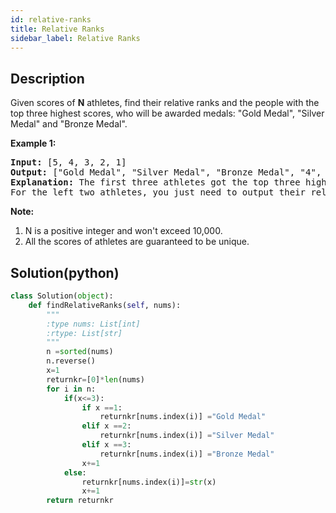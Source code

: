 ```yaml
---
id: relative-ranks
title: Relative Ranks
sidebar_label: Relative Ranks
---
```

## Description
<div class="description">
<p>
Given scores of <b>N</b> athletes, find their relative ranks and the people with the top three highest scores, who will be awarded medals: "Gold Medal", "Silver Medal" and "Bronze Medal".</p>

<p><b>Example 1:</b><br />
<pre>
<b>Input:</b> [5, 4, 3, 2, 1]
<b>Output:</b> ["Gold Medal", "Silver Medal", "Bronze Medal", "4", "5"]
<b>Explanation:</b> The first three athletes got the top three highest scores, so they got "Gold Medal", "Silver Medal" and "Bronze Medal". <br/>For the left two athletes, you just need to output their relative ranks according to their scores.
</pre>
</p>

<p><b>Note:</b><br>
<ol>
<li>N is a positive integer and won't exceed 10,000.</li>
<li>All the scores of athletes are guaranteed to be unique.</li>
</ol>
</p>

</div>

## Solution(python)
```python
class Solution(object):
    def findRelativeRanks(self, nums):
        """
        :type nums: List[int]
        :rtype: List[str]
        """
        n =sorted(nums)
        n.reverse()
        x=1
        returnkr=[0]*len(nums)
        for i in n:
            if(x<=3):
                if x ==1:
                    returnkr[nums.index(i)] ="Gold Medal"
                elif x ==2:
                    returnkr[nums.index(i)] ="Silver Medal"
                elif x ==3:
                    returnkr[nums.index(i)] ="Bronze Medal"
                x+=1
            else:
                returnkr[nums.index(i)]=str(x)
                x+=1
        return returnkr
```